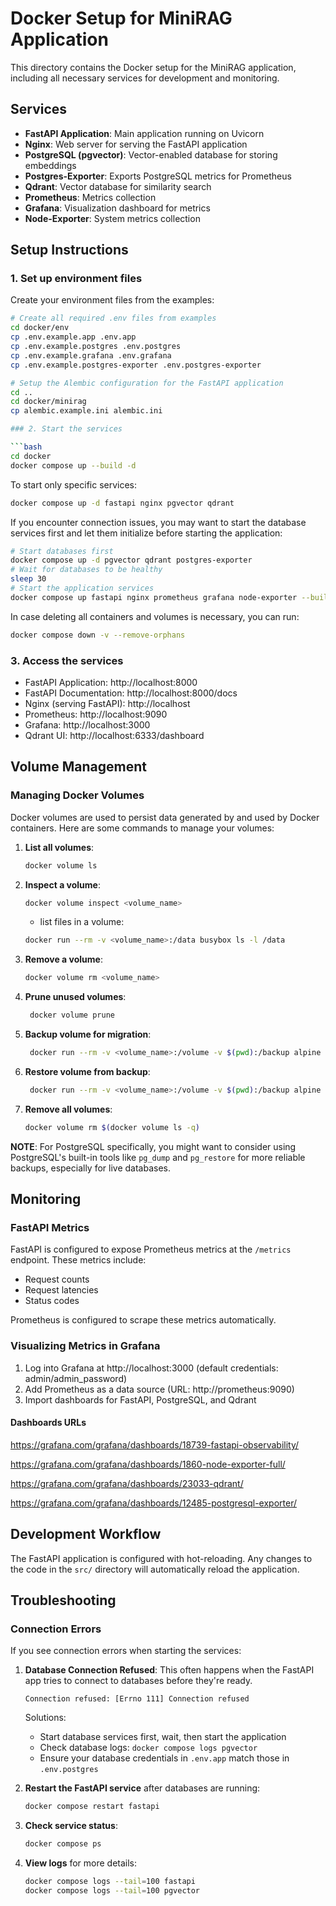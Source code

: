 # Docker Setup for MiniRAG Application

This directory contains the Docker setup for the MiniRAG application, including all necessary services for development and monitoring.

## Services

- **FastAPI Application**: Main application running on Uvicorn
- **Nginx**: Web server for serving the FastAPI application
- **PostgreSQL (pgvector)**: Vector-enabled database for storing embeddings
- **Postgres-Exporter**: Exports PostgreSQL metrics for Prometheus
- **Qdrant**: Vector database for similarity search
- **Prometheus**: Metrics collection
- **Grafana**: Visualization dashboard for metrics
- **Node-Exporter**: System metrics collection

## Setup Instructions

### 1. Set up environment files

Create your environment files from the examples:

````bash
# Create all required .env files from examples
cd docker/env
cp .env.example.app .env.app
cp .env.example.postgres .env.postgres
cp .env.example.grafana .env.grafana
cp .env.example.postgres-exporter .env.postgres-exporter

# Setup the Alembic configuration for the FastAPI application
cd ..
cd docker/minirag
cp alembic.example.ini alembic.ini

### 2. Start the services

```bash
cd docker
docker compose up --build -d
````

To start only specific services:

```bash
docker compose up -d fastapi nginx pgvector qdrant
```

If you encounter connection issues, you may want to start the database services first and let them initialize before starting the application:

```bash
# Start databases first
docker compose up -d pgvector qdrant postgres-exporter
# Wait for databases to be healthy
sleep 30
# Start the application services
docker compose up fastapi nginx prometheus grafana node-exporter --build -d
```

In case deleting all containers and volumes is necessary, you can run:

```bash
docker compose down -v --remove-orphans
```

### 3. Access the services

- FastAPI Application: http://localhost:8000
- FastAPI Documentation: http://localhost:8000/docs
- Nginx (serving FastAPI): http://localhost
- Prometheus: http://localhost:9090
- Grafana: http://localhost:3000
- Qdrant UI: http://localhost:6333/dashboard

## Volume Management

### Managing Docker Volumes

Docker volumes are used to persist data generated by and used by Docker containers. Here are some commands to manage your volumes:

1. **List all volumes**:
   ```bash
   docker volume ls
   ```
2. **Inspect a volume**:

   ```bash
   docker volume inspect <volume_name>
   ```

   - list files in a volume:

   ```bash
   docker run --rm -v <volume_name>:/data busybox ls -l /data
   ```

3. **Remove a volume**:
   ```bash
   docker volume rm <volume_name>
   ```
4. **Prune unused volumes**:

   ```bash
    docker volume prune
   ```

5. **Backup volume for migration**:

   ```bash
    docker run --rm -v <volume_name>:/volume -v $(pwd):/backup alpine tar cvf /backup/backup.tar /volume
   ```

6. **Restore volume from backup**:

   ```bash
    docker run --rm -v <volume_name>:/volume -v $(pwd):/backup alpine sh -c "cd /volume && tar xvf /backup/backup.tar --strip 1"
   ```

7. **Remove all volumes**:
   ```bash
   docker volume rm $(docker volume ls -q)
   ```

**NOTE**: For PostgreSQL specifically, you might want to consider using PostgreSQL's built-in tools like `pg_dump` and `pg_restore` for more reliable backups, especially for live databases.

## Monitoring

### FastAPI Metrics

FastAPI is configured to expose Prometheus metrics at the `/metrics` endpoint. These metrics include:

- Request counts
- Request latencies
- Status codes

Prometheus is configured to scrape these metrics automatically.

### Visualizing Metrics in Grafana

1. Log into Grafana at http://localhost:3000 (default credentials: admin/admin_password)
2. Add Prometheus as a data source (URL: http://prometheus:9090)
3. Import dashboards for FastAPI, PostgreSQL, and Qdrant

#### Dashboards URLs

https://grafana.com/grafana/dashboards/18739-fastapi-observability/

https://grafana.com/grafana/dashboards/1860-node-exporter-full/

https://grafana.com/grafana/dashboards/23033-qdrant/

https://grafana.com/grafana/dashboards/12485-postgresql-exporter/

## Development Workflow

The FastAPI application is configured with hot-reloading. Any changes to the code in the `src/` directory will automatically reload the application.

## Troubleshooting

### Connection Errors

If you see connection errors when starting the services:

1. **Database Connection Refused**: This often happens when the FastAPI app tries to connect to databases before they're ready.

   ```
   Connection refused: [Errno 111] Connection refused
   ```

   Solutions:
   - Start database services first, wait, then start the application
   - Check database logs: `docker compose logs pgvector`
   - Ensure your database credentials in `.env.app` match those in `.env.postgres`

2. **Restart the FastAPI service** after databases are running:

   ```bash
   docker compose restart fastapi
   ```

3. **Check service status**:

   ```bash
   docker compose ps
   ```

4. **View logs** for more details:
   ```bash
   docker compose logs --tail=100 fastapi
   docker compose logs --tail=100 pgvector
   ```
